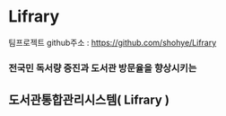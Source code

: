 # Lifrary

팀프로젝트 github주소  : https://github.com/shohye/Lifrary  




### 전국민 독서량 증진과 도서관 방문율을 향상시키는
## 도서관통합관리시스템( Lifrary )
